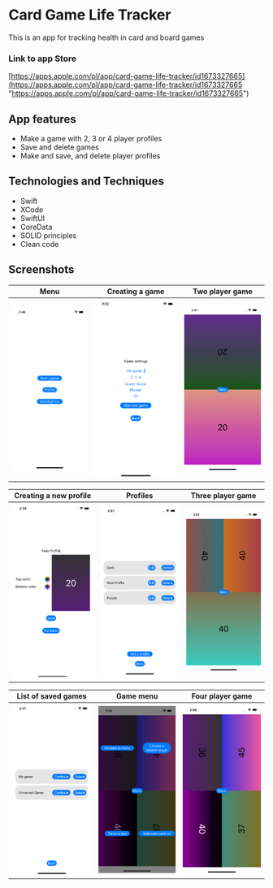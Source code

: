 # Card Game Life Tracker
This is an app for tracking health in card and board games

### Link to app Store 
[https://apps.apple.com/pl/app/card-game-life-tracker/id1673327665](https://apps.apple.com/pl/app/card-game-life-tracker/id1673327665 "https://apps.apple.com/pl/app/card-game-life-tracker/id1673327665")

## App features
- Make a game with 2, 3 or 4 player profiles
- Save and delete games
- Make and save, and delete player profiles 

## Technologies and Techniques
- Swift
- XCode
- SwiftUI
- CoreData
- SOLID principles
- Clean code

## Screenshots

Menu                       |     Creating a game       |       Two player game
:-------------------------:|:-------------------------:|:-------------------------:
![](https://github.com/hunibunny/swiftMTGApp/blob/main/images/Main.png?raw=true)  |  ![](https://github.com/hunibunny/swiftMTGApp/blob/main/images/GameCreating.png?raw=true) | ![](https://github.com/hunibunny/swiftMTGApp/blob/main/images/TwoPlayers.png?raw=true)

Creating a new profile     |  Profiles                 |  Three player game 
:-------------------------:|:-------------------------:|:-------------------------:
![](https://github.com/hunibunny/swiftMTGApp/blob/main/images/NewProfile.png?raw=true)  |  ![](https://github.com/hunibunny/swiftMTGApp/blob/main/images/Players.png?raw=true) | ![](https://github.com/hunibunny/swiftMTGApp/blob/main/images/ThreePlayers.png?raw=true)

List of saved games        |  Game menu                | Four player game
:-------------------------:|:-------------------------:|:-------------------------:
![](https://github.com/hunibunny/swiftMTGApp/blob/main/images/Games.png?raw=true)  |  ![](https://github.com/hunibunny/swiftMTGApp/blob/main/images/GameMenu.png?raw=true) | ![](https://github.com/hunibunny/swiftMTGApp/blob/main/images/FourPlayers.png?raw=true)


